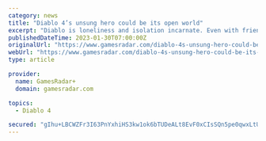 ```yaml
---
category: news
title: "Diablo 4’s unsung hero could be its open world"
excerpt: "Diablo is loneliness and isolation incarnate. Even with friends at your side, the feeling of absence permeates every ramshackle town and desolate crypt journeyed upon – people were there before, now ..."
publishedDateTime: 2023-01-30T07:00:00Z
originalUrl: "https://www.gamesradar.com/diablo-4s-unsung-hero-could-be-its-open-world/"
webUrl: "https://www.gamesradar.com/diablo-4s-unsung-hero-could-be-its-open-world/"
type: article

provider:
  name: GamesRadar+
  domain: gamesradar.com

topics:
  - Diablo 4

secured: "gIhu+LBCWZFr3I63PnYxhiHS3kw1ok6bTUDeALt8EvF0xCIsSQn5pe0qwxLtUzgxXsOUGsiBYBnBM7mGqTDzh6wxjLqc9bRCoyPiL8GPC+OavnhR1N8TUhb8vFVI1iL9d9vVVs+3Tc1jb3PSZPTEGA/YmtKZMAihfUVJ9fgmpcHr+TBQ1KzBHYXmDnCtYD6HmVCeJhoo5y1cKAJql7nx1TD7JtyEBF0KgVSgFioD7RzfWKv03BE8FcZEdki2rFhxPotxRUNf8Oslz8V1u/LJrgQdADRPwS5YxZO48tTvrga1R+fU6vI2x3zDsmSKG8K8bonnbuyjf+zBMAt+GINORPWXkmESrlUlCSPGoCIDZco=;qnWodY+qk/NA3qoNNJ7skw=="
---
```



